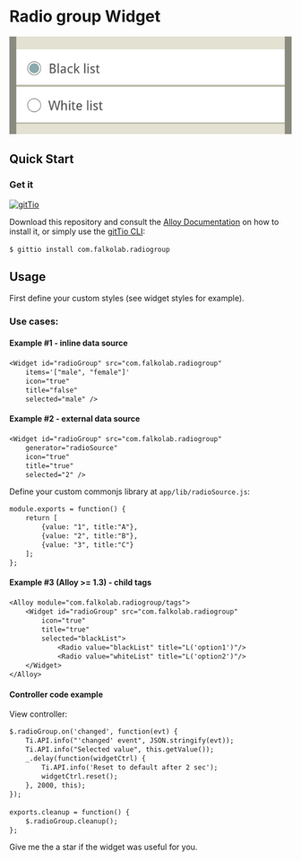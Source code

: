 # Radio group Widget
![screenshot1](screenshot1.png?raw=true "Example screenshot")

## Quick Start

### Get it 
[![gitTio](http://gitt.io/badge.svg)](http://gitt.io/component/com.falkolab.radiogroup)

Download this repository and consult the [Alloy Documentation](http://docs.appcelerator.com/titanium/latest/#!/guide/Alloy_XML_Markup-section-35621528_AlloyXMLMarkup-ImportingWidgets) on how to install it, or simply use the [gitTio CLI](http://gitt.io/cli):

`$ gittio install com.falkolab.radiogroup`

## Usage

First define your custom styles (see widget styles for example).

### Use cases:

#### Example #1 - inline data source

	<Widget id="radioGroup" src="com.falkolab.radiogroup" 
 		items='["male", "female"]' 
	 	icon="true" 
 		title="false" 
	 	selected="male" />

#### Example #2 - external data source

	<Widget id="radioGroup" src="com.falkolab.radiogroup" 
 		generator="radioSource" 
	 	icon="true" 
 		title="true" 
	 	selected="2" />

Define your custom commonjs library at `app/lib/radioSource.js`:

	module.exports = function() {
		return [
			{value: "1", title:"A"},
			{value: "2", title:"B"},
			{value: "3", title:"C"}
		];
	}; 	 	


#### Example #3	(Alloy >= 1.3) - child tags

	<Alloy module="com.falkolab.radiogroup/tags">
		<Widget id="radioGroup" src="com.falkolab.radiogroup"		
			icon="true" 
			title="true" 
			selected="blackList">			
				<Radio value="blackList" title="L('option1')"/>
				<Radio value="whiteList" title="L('option2')"/>				
		</Widget>
	</Alloy>

 

#### Controller code example
View controller:  

	$.radioGroup.on('changed', function(evt) {
		Ti.API.info("'changed' event", JSON.stringify(evt));
		Ti.API.info("Selected value", this.getValue());
		_.delay(function(widgetCtrl) {
			Ti.API.info('Reset to default after 2 sec');
			widgetCtrl.reset();
		}, 2000, this);
	});

	exports.cleanup = function() {
		$.radioGroup.cleanup();
	};
	
Give me the a star if the widget was useful for you.
